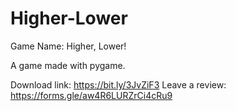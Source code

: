# Higher-Lower
Game Name: Higher, Lower!

A game made with pygame.

Download link: https://bit.ly/3JvZiF3
Leave a review: https://forms.gle/aw4R6LURZrCi4cRu9
